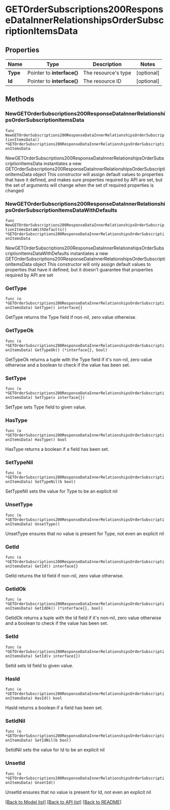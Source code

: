 # GETOrderSubscriptions200ResponseDataInnerRelationshipsOrderSubscriptionItemsData

## Properties

Name | Type | Description | Notes
------------ | ------------- | ------------- | -------------
**Type** | Pointer to **interface{}** | The resource&#39;s type | [optional] 
**Id** | Pointer to **interface{}** | The resource ID | [optional] 

## Methods

### NewGETOrderSubscriptions200ResponseDataInnerRelationshipsOrderSubscriptionItemsData

`func NewGETOrderSubscriptions200ResponseDataInnerRelationshipsOrderSubscriptionItemsData() *GETOrderSubscriptions200ResponseDataInnerRelationshipsOrderSubscriptionItemsData`

NewGETOrderSubscriptions200ResponseDataInnerRelationshipsOrderSubscriptionItemsData instantiates a new GETOrderSubscriptions200ResponseDataInnerRelationshipsOrderSubscriptionItemsData object
This constructor will assign default values to properties that have it defined,
and makes sure properties required by API are set, but the set of arguments
will change when the set of required properties is changed

### NewGETOrderSubscriptions200ResponseDataInnerRelationshipsOrderSubscriptionItemsDataWithDefaults

`func NewGETOrderSubscriptions200ResponseDataInnerRelationshipsOrderSubscriptionItemsDataWithDefaults() *GETOrderSubscriptions200ResponseDataInnerRelationshipsOrderSubscriptionItemsData`

NewGETOrderSubscriptions200ResponseDataInnerRelationshipsOrderSubscriptionItemsDataWithDefaults instantiates a new GETOrderSubscriptions200ResponseDataInnerRelationshipsOrderSubscriptionItemsData object
This constructor will only assign default values to properties that have it defined,
but it doesn't guarantee that properties required by API are set

### GetType

`func (o *GETOrderSubscriptions200ResponseDataInnerRelationshipsOrderSubscriptionItemsData) GetType() interface{}`

GetType returns the Type field if non-nil, zero value otherwise.

### GetTypeOk

`func (o *GETOrderSubscriptions200ResponseDataInnerRelationshipsOrderSubscriptionItemsData) GetTypeOk() (*interface{}, bool)`

GetTypeOk returns a tuple with the Type field if it's non-nil, zero value otherwise
and a boolean to check if the value has been set.

### SetType

`func (o *GETOrderSubscriptions200ResponseDataInnerRelationshipsOrderSubscriptionItemsData) SetType(v interface{})`

SetType sets Type field to given value.

### HasType

`func (o *GETOrderSubscriptions200ResponseDataInnerRelationshipsOrderSubscriptionItemsData) HasType() bool`

HasType returns a boolean if a field has been set.

### SetTypeNil

`func (o *GETOrderSubscriptions200ResponseDataInnerRelationshipsOrderSubscriptionItemsData) SetTypeNil(b bool)`

 SetTypeNil sets the value for Type to be an explicit nil

### UnsetType
`func (o *GETOrderSubscriptions200ResponseDataInnerRelationshipsOrderSubscriptionItemsData) UnsetType()`

UnsetType ensures that no value is present for Type, not even an explicit nil
### GetId

`func (o *GETOrderSubscriptions200ResponseDataInnerRelationshipsOrderSubscriptionItemsData) GetId() interface{}`

GetId returns the Id field if non-nil, zero value otherwise.

### GetIdOk

`func (o *GETOrderSubscriptions200ResponseDataInnerRelationshipsOrderSubscriptionItemsData) GetIdOk() (*interface{}, bool)`

GetIdOk returns a tuple with the Id field if it's non-nil, zero value otherwise
and a boolean to check if the value has been set.

### SetId

`func (o *GETOrderSubscriptions200ResponseDataInnerRelationshipsOrderSubscriptionItemsData) SetId(v interface{})`

SetId sets Id field to given value.

### HasId

`func (o *GETOrderSubscriptions200ResponseDataInnerRelationshipsOrderSubscriptionItemsData) HasId() bool`

HasId returns a boolean if a field has been set.

### SetIdNil

`func (o *GETOrderSubscriptions200ResponseDataInnerRelationshipsOrderSubscriptionItemsData) SetIdNil(b bool)`

 SetIdNil sets the value for Id to be an explicit nil

### UnsetId
`func (o *GETOrderSubscriptions200ResponseDataInnerRelationshipsOrderSubscriptionItemsData) UnsetId()`

UnsetId ensures that no value is present for Id, not even an explicit nil

[[Back to Model list]](../README.md#documentation-for-models) [[Back to API list]](../README.md#documentation-for-api-endpoints) [[Back to README]](../README.md)


